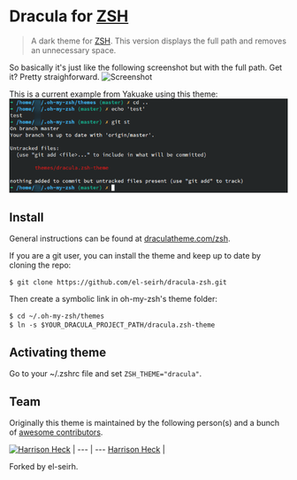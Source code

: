 # Dracula for [ZSH](http://zsh.org)

> A dark theme for [ZSH](http://zsh.org). This version displays the full path and removes an unnecessary space.

So basically it's just like the following screenshot but with the full path. Get it? Pretty straighforward.
![Screenshot](https://draculatheme.com/assets/img/screenshots/zsh.png)

This is a current example from Yakuake using this theme:
![Screenshot](./screenshot.png)

## Install

General instructions can be found at [draculatheme.com/zsh](https://draculatheme.com/zsh).

If you are a git user, you can install the theme and keep up to date by cloning the repo:
```
$ git clone https://github.com/el-seirh/dracula-zsh.git
```
Then create a symbolic link in oh-my-zsh's theme folder:
```
$ cd ~/.oh-my-zsh/themes
$ ln -s $YOUR_DRACULA_PROJECT_PATH/dracula.zsh-theme
```
## Activating theme
Go to your ~/.zshrc file and set `ZSH_THEME="dracula"`.

## Team

Originally this theme is maintained by the following person(s) and a bunch of [awesome contributors](https://github.com/dracula/zsh/graphs/contributors).

[![Harrison Heck](https://avatars0.githubusercontent.com/u/1037526?v=3&s=70)](https://github.com/nesl247) |
--- | ---
[Harrison Heck](https://github.com/nesl247) |

Forked by el-seirh.
